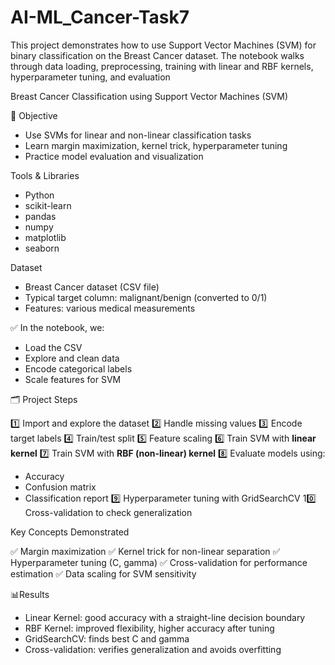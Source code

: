 # AI-ML_Cancer-Task7
This project demonstrates how to use Support Vector Machines (SVM) for binary classification on the Breast Cancer dataset. The notebook walks through data loading, preprocessing, training with linear and RBF kernels, hyperparameter tuning, and evaluation

Breast Cancer Classification using Support Vector Machines (SVM)

🎯 Objective

* Use SVMs for linear and non-linear classification tasks
* Learn margin maximization, kernel trick, hyperparameter tuning
* Practice model evaluation and visualization

Tools & Libraries

* Python
* scikit-learn
* pandas
* numpy
* matplotlib
* seaborn

Dataset

* Breast Cancer dataset (CSV file)
* Typical target column: malignant/benign (converted to 0/1)
* Features: various medical measurements

✅ In the notebook, we:

* Load the CSV
* Explore and clean data
* Encode categorical labels
* Scale features for SVM


🗂️ Project Steps

1️⃣ Import and explore the dataset
2️⃣ Handle missing values
3️⃣ Encode target labels
4️⃣ Train/test split
5️⃣ Feature scaling
6️⃣ Train SVM with **linear kernel**
7️⃣ Train SVM with **RBF (non-linear) kernel**
8️⃣ Evaluate models using:

* Accuracy
* Confusion matrix
* Classification report
  9️⃣ Hyperparameter tuning with GridSearchCV
  10️⃣ Cross-validation to check generalization

Key Concepts Demonstrated

✅ Margin maximization
✅ Kernel trick for non-linear separation
✅ Hyperparameter tuning (C, gamma)
✅ Cross-validation for performance estimation
✅ Data scaling for SVM sensitivity

📊Results

* Linear Kernel: good accuracy with a straight-line decision boundary
* RBF Kernel: improved flexibility, higher accuracy after tuning
* GridSearchCV: finds best C and gamma
* Cross-validation: verifies generalization and avoids overfitting
